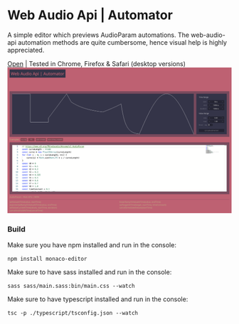 # Web Audio Api | Automator
A simple editor which previews AudioParam automations. The web-audio-api automation methods are quite cumbersome, hence visual help is highly appreciated. 

[Open](https://andremichelle.github.io/web-audio-api-automator/) | Tested in Chrome, Firefox & Safari (desktop versions)
![alt screenshot](screenshot.png)

### Build
Make sure you have npm installed and run in the console:

    npm install monaco-editor

Make sure to have sass installed and run in the console:

    sass sass/main.sass:bin/main.css --watch

Make sure to have typescript installed and run in the console:

    tsc -p ./typescript/tsconfig.json --watch